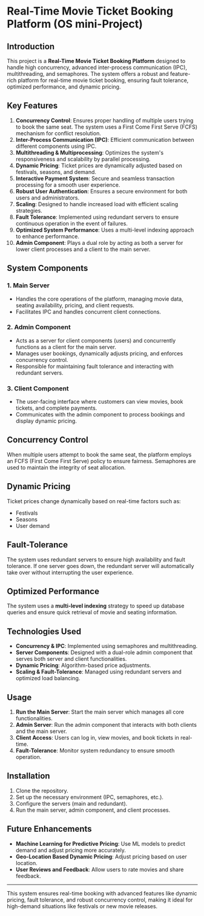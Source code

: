 # Real-Time Movie Ticket Booking Platform (OS mini-Project)

## Introduction
This project is a **Real-Time Movie Ticket Booking Platform** designed to handle high concurrency, advanced inter-process communication (IPC), multithreading, and semaphores. The system offers a robust and feature-rich platform for real-time movie ticket booking, ensuring fault tolerance, optimized performance, and dynamic pricing.

## Key Features
1. **Concurrency Control**: Ensures proper handling of multiple users trying to book the same seat. The system uses a First Come First Serve (FCFS) mechanism for conflict resolution.
2. **Inter-Process Communication (IPC)**: Efficient communication between different components using IPC.
3. **Multithreading & Multiprocessing**: Optimizes the system's responsiveness and scalability by parallel processing.
4. **Dynamic Pricing**: Ticket prices are dynamically adjusted based on festivals, seasons, and demand.
5. **Interactive Payment System**: Secure and seamless transaction processing for a smooth user experience.
6. **Robust User Authentication**: Ensures a secure environment for both users and administrators.
7. **Scaling**: Designed to handle increased load with efficient scaling strategies.
8. **Fault Tolerance**: Implemented using redundant servers to ensure continuous operation in the event of failures.
9. **Optimized System Performance**: Uses a multi-level indexing approach to enhance performance.
10. **Admin Component**: Plays a dual role by acting as both a server for lower client processes and a client to the main server.

## System Components
### 1. Main Server
- Handles the core operations of the platform, managing movie data, seating availability, pricing, and client requests.
- Facilitates IPC and handles concurrent client connections.

### 2. Admin Component
- Acts as a server for client components (users) and concurrently functions as a client for the main server.
- Manages user bookings, dynamically adjusts pricing, and enforces concurrency control.
- Responsible for maintaining fault tolerance and interacting with redundant servers.

### 3. Client Component
- The user-facing interface where customers can view movies, book tickets, and complete payments.
- Communicates with the admin component to process bookings and display dynamic pricing.

## Concurrency Control
When multiple users attempt to book the same seat, the platform employs an FCFS (First Come First Serve) policy to ensure fairness. Semaphores are used to maintain the integrity of seat allocation.

## Dynamic Pricing
Ticket prices change dynamically based on real-time factors such as:
- Festivals
- Seasons
- User demand

## Fault-Tolerance
The system uses redundant servers to ensure high availability and fault tolerance. If one server goes down, the redundant server will automatically take over without interrupting the user experience.

## Optimized Performance
The system uses a **multi-level indexing** strategy to speed up database queries and ensure quick retrieval of movie and seating information.

## Technologies Used
- **Concurrency & IPC**: Implemented using semaphores and multithreading.
- **Server Components**: Designed with a dual-role admin component that serves both server and client functionalities.
- **Dynamic Pricing**: Algorithm-based price adjustments.
- **Scaling & Fault-Tolerance**: Managed using redundant servers and optimized load balancing.
  
## Usage
1. **Run the Main Server**: Start the main server which manages all core functionalities.
2. **Admin Server**: Run the admin component that interacts with both clients and the main server.
3. **Client Access**: Users can log in, view movies, and book tickets in real-time.
4. **Fault-Tolerance**: Monitor system redundancy to ensure smooth operation.

## Installation
1. Clone the repository.
2. Set up the necessary environment (IPC, semaphores, etc.).
3. Configure the servers (main and redundant).
4. Run the main server, admin component, and client processes.

## Future Enhancements
- **Machine Learning for Predictive Pricing**: Use ML models to predict demand and adjust pricing more accurately.
- **Geo-Location Based Dynamic Pricing**: Adjust pricing based on user location.
- **User Reviews and Feedback**: Allow users to rate movies and share feedback.

---

This system ensures real-time booking with advanced features like dynamic pricing, fault tolerance, and robust concurrency control, making it ideal for high-demand situations like festivals or new movie releases.
